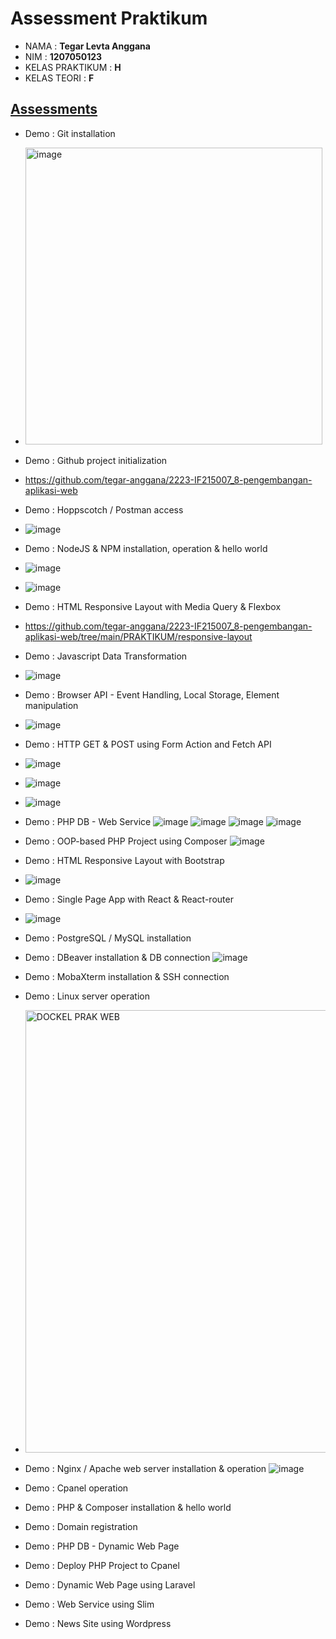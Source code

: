 # Assessment Praktikum
- NAMA : **Tegar Levta Anggana**
- NIM : **1207050123**
- KELAS PRAKTIKUM : **H**
- KELAS TEORI : **F**
## [Assessments](https://github.com/insanalamin/2223-IF215007_8-pengembangan-aplikasi-web#workshop-class-1-credit)
- Demo : Git installation
- <img width="475" alt="image" src="https://user-images.githubusercontent.com/80917799/209251171-dc341f25-7822-48eb-a151-7de83a880d5e.png">

- Demo : Github project initialization
- https://github.com/tegar-anggana/2223-IF215007_8-pengembangan-aplikasi-web

- Demo : Hoppscotch / Postman access
- ![image](https://user-images.githubusercontent.com/80917799/209251345-286389fb-3309-475a-a5be-2732a6645cf9.png)

- Demo : NodeJS & NPM installation, operation & hello world
- ![image](https://user-images.githubusercontent.com/80917799/209251627-edc0422b-e065-49e3-8180-2463105bf657.png)
- ![image](https://user-images.githubusercontent.com/80917799/209251731-75ff4bb0-cbf3-4aca-ba44-ca44559d7991.png)
 
- Demo : HTML Responsive Layout with Media Query & Flexbox
- https://github.com/tegar-anggana/2223-IF215007_8-pengembangan-aplikasi-web/tree/main/PRAKTIKUM/responsive-layout

- Demo : Javascript Data Transformation
- ![image](https://user-images.githubusercontent.com/80917799/209253293-79ffe9b0-ba79-497d-a477-e059e84b7f65.png)

- Demo : Browser API - Event Handling, Local Storage, Element manipulation
- ![image](https://user-images.githubusercontent.com/80917799/209255468-94fd3fe0-e2e7-451a-9fb7-d8da32103005.png)
 
- Demo : HTTP GET & POST using Form Action and Fetch API
- ![image](https://user-images.githubusercontent.com/80917799/209255599-f69e3092-d3f2-478b-80b6-28e3dbbefde4.png)
- ![image](https://user-images.githubusercontent.com/80917799/209255665-80bb7fe5-f145-4145-b1d6-f2a3bb722341.png)
- ![image](https://user-images.githubusercontent.com/80917799/209255673-bb8e5350-ffd2-4da2-a796-a6f7c18c401f.png)
 
- Demo : PHP DB - Web Service
![image](https://user-images.githubusercontent.com/80917799/209264820-2e6e96dc-747e-41a7-adc4-a26f8b266953.png)
![image](https://user-images.githubusercontent.com/80917799/209264854-bc91bb7d-20f2-4078-a94a-e13862216388.png)
![image](https://user-images.githubusercontent.com/80917799/209264868-a8895017-7c25-45b1-a095-0b775e969a10.png)
![image](https://user-images.githubusercontent.com/80917799/209264887-c709ba06-20bf-49b6-9d18-532fd6d6cf56.png)
 
- Demo : OOP-based PHP Project using Composer
![image](https://user-images.githubusercontent.com/80917799/209264941-9849bd72-b741-4454-b937-9e458e086e57.png)
 
- Demo : HTML Responsive Layout with Bootstrap
- ![image](https://user-images.githubusercontent.com/80917799/209257271-f55ac77d-357f-4410-bb79-f2d6cf7f3efa.png)
 
- Demo : Single Page App with React & React-router
- ![image](https://user-images.githubusercontent.com/80917799/209251910-f1b9b20f-7640-4776-8b59-1869370797da.png)

- Demo : PostgreSQL / MySQL installation


- Demo : DBeaver installation & DB connection
![image](https://user-images.githubusercontent.com/80917799/209267740-b872b2bd-0c31-4f2e-b460-762d43f0fea7.png)

- Demo : MobaXterm installation & SSH connection

- Demo : Linux server operation
- <img width="708" alt="DOCKEL PRAK WEB" src="https://user-images.githubusercontent.com/80917799/209265214-6991246b-cd5a-4c62-8dce-2b2a0a00fc4f.png">

- Demo : Nginx / Apache web server installation & operation
![image](https://user-images.githubusercontent.com/80917799/209265687-02084262-7eb1-453f-bb93-c8047a63e081.png)

- Demo : Cpanel operation
- Demo : PHP & Composer installation & hello world
- Demo : Domain registration
- Demo : PHP DB - Dynamic Web Page
- Demo : Deploy PHP Project to Cpanel
- Demo : Dynamic Web Page using Laravel
- Demo : Web Service using Slim
- Demo : News Site using Wordpress
